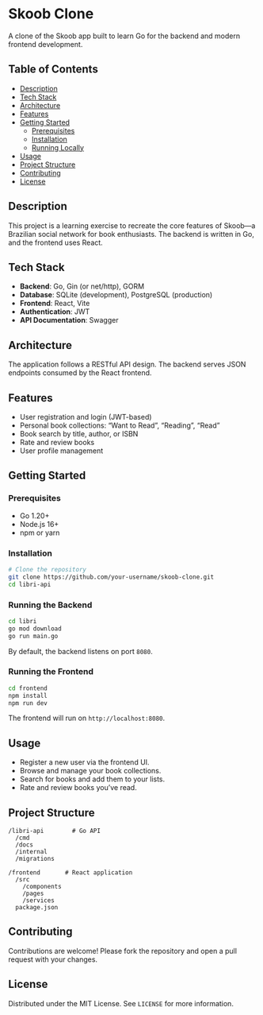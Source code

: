 # Skoob Clone

A clone of the Skoob app built to learn Go for the backend and modern frontend development.

## Table of Contents

- [Description](#description)
- [Tech Stack](#tech-stack)
- [Architecture](#architecture)
- [Features](#features)
- [Getting Started](#getting-started)
  - [Prerequisites](#prerequisites)
  - [Installation](#installation)
  - [Running Locally](#running-locally)
- [Usage](#usage)
- [Project Structure](#project-structure)
- [Contributing](#contributing)
- [License](#license)

## Description

This project is a learning exercise to recreate the core features of Skoob—a Brazilian social network for book enthusiasts. The backend is written in Go, and the frontend uses React.

## Tech Stack

- **Backend**: Go, Gin (or net/http), GORM
- **Database**: SQLite (development), PostgreSQL (production)
- **Frontend**: React, Vite
- **Authentication**: JWT
- **API Documentation**: Swagger

## Architecture

The application follows a RESTful API design. The backend serves JSON endpoints consumed by the React frontend.

## Features

- User registration and login (JWT-based)
- Personal book collections: “Want to Read”, “Reading”, “Read”
- Book search by title, author, or ISBN
- Rate and review books
- User profile management

## Getting Started

### Prerequisites

- Go 1.20+
- Node.js 16+
- npm or yarn

### Installation

```bash
# Clone the repository
git clone https://github.com/your-username/skoob-clone.git
cd libri-api
```

### Running the Backend

```bash
cd libri
go mod download
go run main.go
```

By default, the backend listens on port `8080`.

### Running the Frontend

```bash
cd frontend
npm install
npm run dev
```

The frontend will run on `http://localhost:8080`.

## Usage

- Register a new user via the frontend UI.
- Browse and manage your book collections.
- Search for books and add them to your lists.
- Rate and review books you’ve read.

## Project Structure

```
/libri-api        # Go API
  /cmd
  /docs
  /internal
  /migrations

/frontend       # React application
  /src
    /components
    /pages
    /services
  package.json
```

## Contributing

Contributions are welcome! Please fork the repository and open a pull request with your changes.

## License

Distributed under the MIT License. See `LICENSE` for more information.
